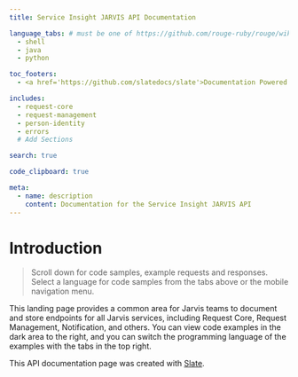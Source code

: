 ```yaml
---
title: Service Insight JARVIS API Documentation

language_tabs: # must be one of https://github.com/rouge-ruby/rouge/wiki/List-of-supported-languages-and-lexers
  - shell
  - java
  - python

toc_footers:
  - <a href='https://github.com/slatedocs/slate'>Documentation Powered by Slate</a>

includes:
  - request-core
  - request-management
  - person-identity
  - errors
  # Add Sections

search: true

code_clipboard: true

meta:
  - name: description
    content: Documentation for the Service Insight JARVIS API
---
```


# Introduction

> Scroll down for code samples, example requests and responses. Select a language for code samples from the tabs above or the mobile navigation menu.

This landing page provides a common area for Jarvis teams to document and store endpoints for all Jarvis services, including Request Core, Request Management, Notification, and others. You can view code examples in the dark area to the right, and you can switch the programming language of the examples with the tabs in the top right.

This API documentation page was created with [Slate](https://github.com/slatedocs/slate).